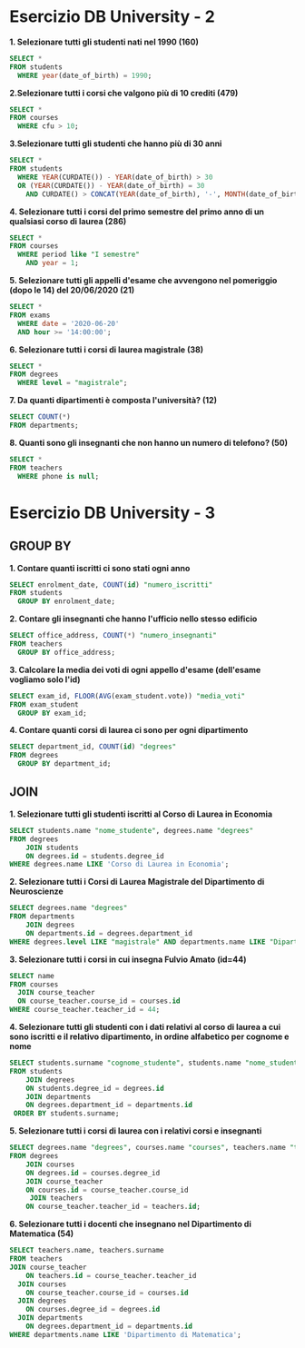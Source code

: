# Esercizio DB University - 2

**1. Selezionare tutti gli studenti nati nel 1990 (160)**
```sql
SELECT * 
FROM students 
  WHERE year(date_of_birth) = 1990;
```

**2.Selezionare tutti i corsi che valgono più di 10 crediti (479)**
```sql
SELECT * 
FROM courses 
  WHERE cfu > 10;
```

**3.Selezionare tutti gli studenti che hanno più di 30 anni**
```sql
SELECT * 
FROM students 
  WHERE YEAR(CURDATE()) - YEAR(date_of_birth) > 30 
  OR (YEAR(CURDATE()) - YEAR(date_of_birth) = 30 
    AND CURDATE() > CONCAT(YEAR(date_of_birth), '-', MONTH(date_of_birth), '-', DAY(date_of_birth)));
```

**4. Selezionare tutti i corsi del primo semestre del primo anno di un qualsiasi corso di laurea (286)**
```sql
SELECT * 
FROM courses 
  WHERE period like "I semestre" 
    AND year = 1;
```

**5. Selezionare tutti gli appelli d'esame che avvengono nel pomeriggio (dopo le 14) del 20/06/2020 (21)**
```sql
SELECT * 
FROM exams 
  WHERE date = '2020-06-20' 
  AND hour >= '14:00:00';
```

**6. Selezionare tutti i corsi di laurea magistrale (38)**
```sql
SELECT * 
FROM degrees 
  WHERE level = "magistrale";
```

**7. Da quanti dipartimenti è composta l'università? (12)**
```sql
SELECT COUNT(*) 
FROM departments;
```

**8. Quanti sono gli insegnanti che non hanno un numero di telefono? (50)**
```sql
SELECT * 
FROM teachers 
  WHERE phone is null;
```



# Esercizio DB University - 3

## GROUP BY

**1. Contare quanti iscritti ci sono stati ogni anno**
```sql
SELECT enrolment_date, COUNT(id) "numero_iscritti"
FROM students
  GROUP BY enrolment_date;
```

**2. Contare gli insegnanti che hanno l'ufficio nello stesso edificio**
```sql
SELECT office_address, COUNT(*) "numero_insegnanti"
FROM teachers
  GROUP BY office_address;
```

**3. Calcolare la media dei voti di ogni appello d'esame (dell'esame vogliamo solo l'id)**
```sql
SELECT exam_id, FLOOR(AVG(exam_student.vote)) "media_voti"
FROM exam_student
  GROUP BY exam_id;
```

**4. Contare quanti corsi di laurea ci sono per ogni dipartimento**
```sql
SELECT department_id, COUNT(id) "degrees"
FROM degrees
  GROUP BY department_id;
```

## JOIN

**1. Selezionare tutti gli studenti iscritti al Corso di Laurea in Economia**
```sql
SELECT students.name "nome_studente", degrees.name "degrees"
FROM degrees
    JOIN students
    ON degrees.id = students.degree_id
WHERE degrees.name LIKE 'Corso di Laurea in Economia';
```

**2. Selezionare tutti i Corsi di Laurea Magistrale del Dipartimento di Neuroscienze**
```sql
SELECT degrees.name "degrees"
FROM departments
    JOIN degrees
    ON departments.id = degrees.department_id
WHERE degrees.level LIKE "magistrale" AND departments.name LIKE "Dipartimento di Neuroscienze";
```

**3. Selezionare tutti i corsi in cui insegna Fulvio Amato (id=44)**
```sql
SELECT name
FROM courses
  JOIN course_teacher
  ON course_teacher.course_id = courses.id
WHERE course_teacher.teacher_id = 44;
```

**4. Selezionare tutti gli studenti con i dati relativi al corso di laurea a cui sono iscritti e il relativo dipartimento, in ordine alfabetico per cognome e nome**
```sql
SELECT students.surname "cognome_studente", students.name "nome_studente", degrees.name "nome_corso_laurea", departments.name "nome_dipartimento"
FROM students
    JOIN degrees
    ON students.degree_id = degrees.id
    JOIN departments
    ON degrees.department_id = departments.id
 ORDER BY students.surname;
```

**5. Selezionare tutti i corsi di laurea con i relativi corsi e insegnanti**
```sql
SELECT degrees.name "degrees", courses.name "courses", teachers.name "teachers_name", teachers.surname "teacher_surname"
FROM degrees
    JOIN courses
    ON degrees.id = courses.degree_id
    JOIN course_teacher
    ON courses.id = course_teacher.course_id
     JOIN teachers
    ON course_teacher.teacher_id = teachers.id;
```

**6. Selezionare tutti i docenti che insegnano nel Dipartimento di Matematica (54)**
```sql
SELECT teachers.name, teachers.surname
FROM teachers
JOIN course_teacher
    ON teachers.id = course_teacher.teacher_id
  JOIN courses
    ON course_teacher.course_id = courses.id
  JOIN degrees
    ON courses.degree_id = degrees.id
  JOIN departments
    ON degrees.department_id = departments.id
WHERE departments.name LIKE 'Dipartimento di Matematica';
```

